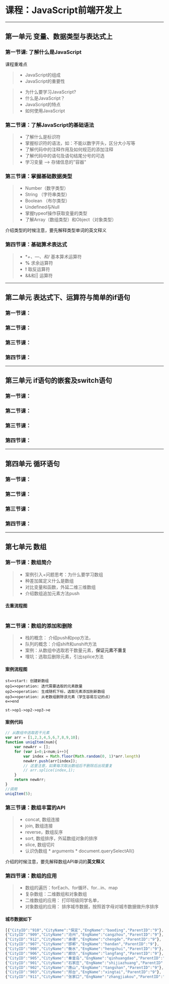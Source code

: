 # 课程：JavaScript前端开发上
----
## 第一单元  变量、数据类型与表达式上
### 第一节课:  了解什么是JavaScript
课程重难点
> * JavaScript的组成
> * JavaScript的重要性  

<!-- 课程内容   -->
> * 为什么要学习JavaScript?
> * 什么是JavaScript？
> * JavaScript的特点
> * 如何使用JavaScript

### 第二节课：了解JavaScript的基础语法
<!-- 课程内容 -->
> * 了解什么是标识符
> * 掌握标识符的语法，如：不能以数字开头，区分大小写等  
> * 了解代码中的注释作用及如何规范的添加注释
> * 了解代码中的语句及语句结尾分号的可选
> * 学习变量 —> 存储信息的"容器"

### 第三节课：掌握基础数据类型
<!-- 课程内容 -->
> * Number（数字类型）
> * String （字符串类型）
> * Boolean （布尔类型）
> * Undefined与Null
> * 掌握typeof操作获取变量的类型
> * 了解Array（数组类型）和Object（对象类型）    

介绍类型的时候注意，要先解释类型单词的英文释义
### 第四节课：基础算术表达式
<!-- 课程内容 -->
> * **+、—、*和/** 基本算术运算符
> * **%** 求余运算符
> * **!**  取反运算符
> * &&和|| 运算符


---
## 第二单元 表达式下、运算符与简单的if语句
### 第一节课：
### 第二节课：
### 第三节课：
### 第四节课：

---
## 第三单元 if语句的嵌套及switch语句
### 第一节课：
### 第二节课：
### 第三节课：
### 第四节课：

---
## 第四单元 循环语句
### 第一节课：
### 第二节课：
### 第三节课：
### 第四节课：

---
## 第七单元 数组
### 第一节课：数组简介
> * 案例引入+问题思考：为什么要学习数组
> * 种差加属定义什么是数组
> * 对比变量和函数，外延二维三维数组
> * 介绍数组追加元素方法push  

#### 去重流程图
```flow
```
	
### 第二节课：数组的添加和删除	
> * 栈的概念： 介绍push和pop方法，
> * 队列的概念：介绍shift和unshift方法
> * 案例：从数组中选取若干数量元素，**保证元素不重复**
> * 埋坑：选取后删除元素，引出splice方法


#### 案例流程图
```flow
st=>start: 创建新数组
op1=>operation: 迭代需要选取的元素数量
op2=>operation: 生成随机下标，选取元素添加到新数组
op3=>operation: 从老数组删除该元素（学生容易忘记的点）
e=>end

st->op1->op2->op3->e
```
#### 案例代码
```js
// 从数组中选取若干元素
var arr = [1,2,3,4,5,6,7,8,9,10];
function uniqItem(num){
	var newArr = [];
	for (var i=0;i<num;i++){
		var index = Math.floor(Math.random(0, 1)*arr.length)
		newArr.push(arr[index]);
		// 这里注意，如果每次取出数组后不删除后出现重复
		// arr.splice(index,1);
	}
	return newArr;
}
//调用
uniqItem(5);
```
	
### 第三节课：数组丰富的API
> * concat,	数组连接
> * join,	数组连接
> * reverse，数组反序
> * sort, 	数组排序，外延数组对象的排序
> * slice,  数组切片
> * 认识伪数组
	* arguments
	* document.querySelectAll()

介绍的时候注意，要先解释数组API单词的**英文释义**

### 第四节课：数组的应用
> * 数组的遍历：forEach、for循环、for...in、map
> * 复杂数组：二维数组和对象数组
> * 二维数组的应用： 打印班级同学名单，
> * 对象数组的应用： 排序城市数据，按照首字母对城市数据做升序排序

#### 城市数据如下
```js 
[{"CityID":"910","CityName":"保定","EngName":"baoding","ParentID":"9"},    
{"CityID":"909","CityName":"沧州","EngName":"cangzhou","ParentID":"9"},  
{"CityID":"912","CityName":"承德","EngName":"chengde","ParentID":"9"},  
{"CityID":"907","CityName":"邯郸","EngName":"handan","ParentID":"9"},  
{"CityID":"908","CityName":"衡水","EngName":"hengshui","ParentID":"9"},  
{"CityID":"906","CityName":"廊坊","EngName":"langfang","ParentID":"9"},  
{"CityID":"905","CityName":"秦皇岛","EngName":"qinhuangdao","ParentID":"9"},  
{"CityID":"901","CityName":"石家庄","EngName":"shijiazhuang","ParentID":"9"}, 
{"CityID":"902","CityName":"唐山","EngName":"tangshan","ParentID":"9"},  
{"CityID":"903","CityName":"邢台","EngName":"xingtai","ParentID":"9"},  
{"CityID":"911","CityName":"张家口","EngName":"zhangjiakou","ParentID":"9"}]
```